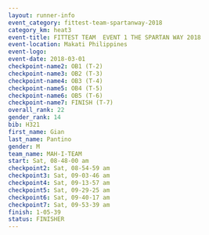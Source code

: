 ```yaml
---
layout: runner-info 
event_category: fittest-team-spartanway-2018 
category_km: heat3 
event-title: FITTEST TEAM  EVENT 1 THE SPARTAN WAY 2018 
event-location: Makati Philippines 
event-logo: 
event-date: 2018-03-01 
checkpoint-name2: OB1 (T-2) 
checkpoint-name3: OB2 (T-3) 
checkpoint-name4: OB3 (T-4) 
checkpoint-name5: OB4 (T-5) 
checkpoint-name6: OB5 (T-6) 
checkpoint-name7: FINISH (T-7) 
overall_rank: 22
gender_rank: 14
bib: H321
first_name: Gian
last_name: Pantino
gender: M
team_name: MAH-I-TEAM
start: Sat, 08-48-00 am
checkpoint2: Sat, 08-54-59 am
checkpoint3: Sat, 09-03-46 am
checkpoint4: Sat, 09-13-57 am
checkpoint5: Sat, 09-29-25 am
checkpoint6: Sat, 09-40-17 am
checkpoint7: Sat, 09-53-39 am
finish: 1-05-39
status: FINISHER
---
```

